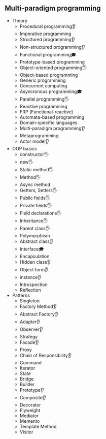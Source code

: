 ## Multi-paradigm programming

- Theory
  - Procedural programming👂
  - Imperative programming
  - Structured programming👂
  - Non-structured programming👂
  - Functional programming🎓
  - Prototype-based programming
  - Object-oriented programming🖐️
  - Object-based programming
  - Generic programming
  - Concurrent computing
  - Asyncronous programming🎓
  - Parallel programming🖐️
  - Reactive programming
  - FRP (Functional-reactive)
  - Automata-based programming
  - Domain-specific languages
  - Multi-paradigm programming👂
  - Metaprogramming
  - Actor model👂
- OOP basics
  - constructor🖐️
  - new🖐️
  - Static method🖐️
  - Method🖐️
  - Async method
  - Getters, Setters🖐️
  - Public fields🖐️
  - Private fields🖐️
  - Field declarations🖐️
  - Inheritance🖐️
  - Parent class🖐️
  - Polymorphism
  - Abstract class👂
  - Interface🎓
  - Encapsulation
  - Hidden class👂
  - Object form👂
  - instance👂
  - Introspection
  - Reflection
- Patterns
  - Singleton
  - Factory Method👂
  - Abstract Factory👂
  - Adapter👂
  - Observer👂
  - Strategy
  - Facade👂
  - Proxy
  - Chain of Responsibility👂
  - Command
  - Iterator
  - State
  - Bridge
  - Builder
  - Prototype👂
  - Composite👂
  - Decorator
  - Flyweight
  - Mediator
  - Memento
  - Template Method
  - Visitor
